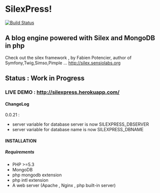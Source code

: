 # SilexPress!

[![Build Status](https://travis-ci.org/Mparaiso/SilexPress.png?branch=master)](https://travis-ci.org/Mparaiso/SilexPress)

## A blog engine powered with Silex and MongoDB in php
Check out the silex framework , by Fabien Potencier, author of Symfony,Twig,Simso,Pimple ...
http://silex.sensiolabs.org

## Status : Work in Progress

### LIVE DEMO : http://silexpress.herokuapp.com/

#### ChangeLog

0.0.21 : 

  + server variable for database server is now SILEXPRESS_DBSERVER
  + server variable for database name is now SILEXPRESS_DBNAME


#### INSTALLATION

##### Requirements

+ PHP >=5.3
+ MongoDB
+ php mongodb extension
+ php intl extension
+ A web server (Apache , Nginx , php built-in server)